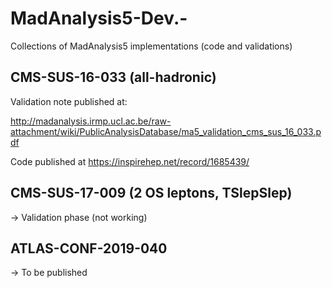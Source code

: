 # MadAnalysis5-Dev.-
Collections of MadAnalysis5 implementations (code and validations)


## CMS-SUS-16-033 (all-hadronic)

Validation note published at:

http://madanalysis.irmp.ucl.ac.be/raw-attachment/wiki/PublicAnalysisDatabase/ma5_validation_cms_sus_16_033.pdf

Code published at https://inspirehep.net/record/1685439/


## CMS-SUS-17-009 (2 OS leptons, TSlepSlep)
-> Validation phase (not working)

## ATLAS-CONF-2019-040
-> To be published
